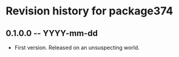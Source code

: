 # Revision history for package374

## 0.1.0.0 -- YYYY-mm-dd

* First version. Released on an unsuspecting world.
